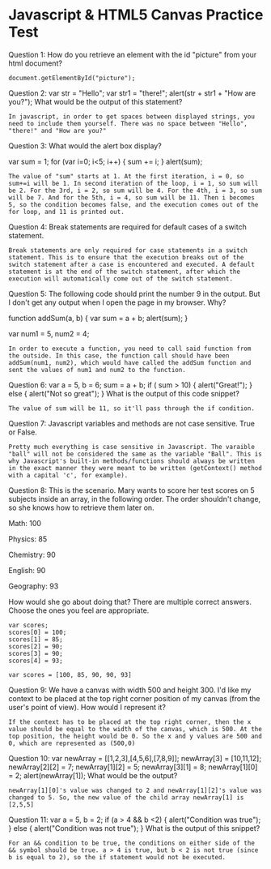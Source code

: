 # Javascript & HTML5 Canvas Practice Test

Question 1:
How do you retrieve an element with the id "picture" from your html document?

    document.getElementById("picture");

Question 2:
var str = "Hello";
var str1 = "there!";
alert(str + str1 + "How are you?");
What would be the output of this statement?

    In javascript, in order to get spaces between displayed strings, you need to include them yourself. There was no space between "Hello", "there!" and "How are you?"

Question 3:
What would the alert box display?

var sum = 1;
for (var i=0; i<5; i++) {
    sum += i;
}
alert(sum);

    The value of "sum" starts at 1. At the first iteration, i = 0, so sum+=i will be 1. In second iteration of the loop, i = 1, so sum will be 2. For the 3rd, i = 2, so sum will be 4. For the 4th, i = 3, so sum will be 7. And for the 5th, i = 4, so sum will be 11. Then i becomes 5, so the condition becomes false, and the execution comes out of the for loop, and 11 is printed out.

Question 4:
Break statements are required for default cases of a switch statement.

    Break statements are only required for case statements in a switch statement. This is to ensure that the execution breaks out of the switch statement after a case is encountered and executed. A default statement is at the end of the switch statement, after which the execution will automatically come out of the switch statement.

Question 5:
The following code should print the number 9 in the output. But I don't get any output when I open the page in my browser. Why?

function addSum(a, b) {
    var sum = a + b;
    alert(sum);
}

var num1 = 5, num2 = 4;

    In order to execute a function, you need to call said function from the outside. In this case, the function call should have been addSum(num1, num2), which would have called the addSum function and sent the values of num1 and num2 to the function.

Question 6:
var a = 5, b = 6;
sum = a + b;
if ( sum > 10) {
    alert("Great!");
}
else {
    alert("Not so great");
}
What is the output of this code snippet?

    The value of sum will be 11, so it'll pass through the if condition.

Question 7:
Javascript variables and methods are not case sensitive. True or False.

    Pretty much everything is case sensitive in Javascript. The varaible "ball" will not be considered the same as the variable "Ball". This is why Javascript's built-in methods/functions should always be written in the exact manner they were meant to be written (getContext() method with a capital 'c', for example).


Question 8:
This is the scenario. Mary wants to score her test scores on 5 subjects inside an array, in the following order. The order shouldn't change, so she knows how to retrieve them later on.

Math: 100

Physics: 85

Chemistry: 90

English: 90

Geography: 93

How would she go about doing that? There are multiple correct answers. Choose the ones you feel are appropriate.

    var scores;
    scores[0] = 100;
    scores[1] = 85;
    scores[2] = 90;
    scores[3] = 90;
    scores[4] = 93;

    var scores = [100, 85, 90, 90, 93]

Question 9:
We have a canvas with width 500 and height 300. I'd like my context to be placed at the top right corner position of my canvas (from the user's point of view). How would I represent it?

    If the context has to be placed at the top right corner, then the x value should be equal to the width of the canvas, which is 500. At the top position, the height would be 0. So the x and y values are 500 and 0, which are represented as (500,0)

Question 10:
var newArray = [[1,2,3],[4,5,6],[7,8,9]];
newArray[3] = [10,11,12];
newArray[2][2] = 7;
newArray[1][2] = 5;
newArray[3][1] = 8;
newArray[1][0] = 2;
alert(newArray[1]);
What would be the output?

    newArray[1][0]'s value was changed to 2 and newArray[1][2]'s value was changed to 5. So, the new value of the child array newArray[1] is [2,5,5]

Question 11:
var a = 5, b = 2;
if (a > 4 && b <2) {
    alert("Condition was true");
}
else {
    alert("Condition was not true");
}
What is the output of this snippet?

    For an && condition to be true, the conditions on either side of the && symbol should be true. a > 4 is true, but b < 2 is not true (since b is equal to 2), so the if statement would not be executed.
